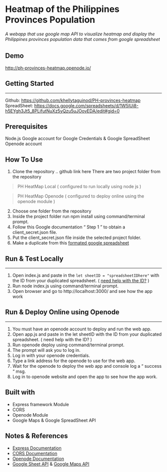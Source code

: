 # Heatmap of the Philippines Provinces Population
###### A webapp that use google map API to visualize heatmap and display the Philippines provinces population data that comes from google spreadsheet

## Demo
http://ph-provinces-heatmap.openode.io/

## Getting Started
------
Github:
 https://github.com/khellytaguinod/PH-provinces-heatmap
SpreadSheet: https://docs.google.com/spreadsheets/d/1W5lUi8-h5EYgh3Jt5_8PLifutNuXz5yQzu5uJOovEDA/edit#gid=0

## Prerequisites
Node.js 
Google account for Google Credentials & Google SpreadSheet
Openode account

## How To Use
1. Clone the repository  .. github link here
There are two project folder from the repository
> PH HeatMap Local ( configured to run locally using node js )

> PH HeatMap Openode ( configured to deploy online using the openode module )

2. Choose one folder from the repository
3. Inside the project folder run npm install  using command/terminal prompt.
4. Follow this Google documentation “ Step 1 ” to obtain a client_secret.json file.
5. Put the client_secret.json file inside the selected project folder.
6. Make a duplicate from this [formated google spreadsheet](https://docs.google.com/spreadsheets/d/1W5lUi8-h5EYgh3Jt5_8PLifutNuXz5yQzu5uJOovEDA/edit?usp=sharing) 

## Run & Test Locally
------
1. Open index.js and paste in the ``` let sheetID = "spreadsheetIDhere" ```  with the ID from your duplicated spreadsheet. ( [need help with the ID?](https://developers.google.com/sheets/api/guides/concepts) ) 
2. Run node index.js using command/terminal prompt.
3. Open browser and go to http://localhost:3000/ and see how the app work

 
## Run & Deploy Online using Openode
------
1. You must have an openode account to deploy and run the web app.
2. Open app.js and paste in the let sheetID  with the ID from your duplicated spreadsheet. ( need help with the ID? ) 
3. Run openode deploy using command/terminal prompt.
4. The prompt will ask you to log in.
5. Log in with your openode credentials.
6. Type a link address for the openode to use for the web app.
7. Wait for the openode to deploy the web app and console log a “ success “ msg.
8. Log in to openode website and open the app to see how the app work.

## Built with
- Express framework Module
- CORS
- Openode Module
- Google Maps & Google SpreadSheet API


## Notes & References 
- [Express Documentation](http://expressjs.com/en/starter/installing.html) 
- [CORS Documentation](https://github.com/expressjs/cors) 
- [Openode Documentation](https://openode.io/docs)
- [Google Sheet API](https://developers.google.com/sheets/api/quickstart/nodejs) & [Google Maps API](https://developers.google.com/maps/documentation/javascript/examples/)

